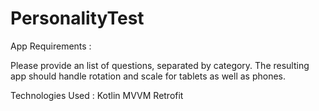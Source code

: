 # PersonalityTest

App Requirements : 

Please provide an list of questions, separated by category. The resulting app should handle rotation and scale for tablets as well as phones.

Technologies Used :
Kotlin
MVVM
Retrofit 
